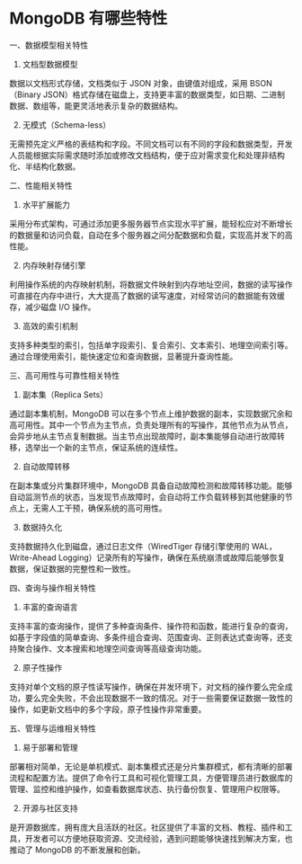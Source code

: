 # MongoDB 有哪些特性

一、数据模型相关特性

1. 文档型数据模型

数据以文档形式存储，文档类似于 JSON 对象，由键值对组成，采用 BSON（Binary JSON）格式存储在磁盘上，支持更丰富的数据类型，如日期、二进制数据、数组等，能更灵活地表示复杂的数据结构。

2. 无模式（Schema-less）

无需预先定义严格的表结构和字段。不同文档可以有不同的字段和数据类型，开发人员能根据实际需求随时添加或修改文档结构，便于应对需求变化和处理非结构化、半结构化数据。

二、性能相关特性

1. 水平扩展能力

采用分布式架构，可通过添加更多服务器节点实现水平扩展，能轻松应对不断增长的数据量和访问负载，自动在多个服务器之间分配数据和负载，实现高并发下的高性能。

2. 内存映射存储引擎

利用操作系统的内存映射机制，将数据文件映射到内存地址空间，数据的读写操作可直接在内存中进行，大大提高了数据的读写速度，对经常访问的数据能有效缓存，减少磁盘 I/O 操作。

3. 高效的索引机制

支持多种类型的索引，包括单字段索引、复合索引、文本索引、地理空间索引等。通过合理使用索引，能快速定位和查询数据，显著提升查询性能。

三、高可用性与可靠性相关特性

1. 副本集（Replica Sets）

通过副本集机制，MongoDB 可以在多个节点上维护数据的副本，实现数据冗余和高可用性。其中一个节点为主节点，负责处理所有的写操作，其他节点为从节点，会异步地从主节点复制数据。当主节点出现故障时，副本集能够自动进行故障转移，选举出一个新的主节点，保证系统的连续性。

2. 自动故障转移

在副本集或分片集群环境中，MongoDB 具备自动故障检测和故障转移功能。能够自动监测节点的状态，当发现节点故障时，会自动将工作负载转移到其他健康的节点上，无需人工干预，确保系统的高可用性。

3. 数据持久化

支持数据持久化到磁盘，通过日志文件（WiredTiger 存储引擎使用的 WAL，Write-Ahead Logging）记录所有的写操作，确保在系统崩溃或故障后能够恢复数据，保证数据的完整性和一致性。

四、查询与操作相关特性

1. 丰富的查询语言

支持丰富的查询操作，提供了多种查询条件、操作符和函数，能进行复杂的查询，如基于字段值的简单查询、多条件组合查询、范围查询、正则表达式查询等，还支持聚合操作、文本搜索和地理空间查询等高级查询功能。

2. 原子性操作

支持对单个文档的原子性读写操作，确保在并发环境下，对文档的操作要么完全成功，要么完全失败，不会出现数据不一致的情况。对于一些需要保证数据一致性的操作，如更新文档中的多个字段，原子性操作非常重要。

五、管理与运维相关特性

1. 易于部署和管理

部署相对简单，无论是单机模式、副本集模式还是分片集群模式，都有清晰的部署流程和配置方法。提供了命令行工具和可视化管理工具，方便管理员进行数据库的管理、监控和维护操作，如查看数据库状态、执行备份恢复、管理用户权限等。

2. 开源与社区支持

是开源数据库，拥有庞大且活跃的社区。社区提供了丰富的文档、教程、插件和工具，开发者可以方便地获取资源、交流经验，遇到问题能够快速找到解决方案，也推动了 MongoDB 的不断发展和创新。
